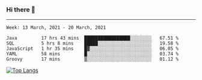 ### Hi there 👋
---
<!--START_SECTION:waka-->
```text
Week: 13 March, 2021 - 20 March, 2021

Java         17 hrs 43 mins  █████████████████░░░░░░░░   67.51 % 
SQL          5 hrs 8 mins    █████░░░░░░░░░░░░░░░░░░░░   19.58 % 
JavaScript   1 hr 35 mins    █▓░░░░░░░░░░░░░░░░░░░░░░░   06.05 % 
YAML         58 mins         █░░░░░░░░░░░░░░░░░░░░░░░░   03.74 % 
Groovy       17 mins         ▒░░░░░░░░░░░░░░░░░░░░░░░░   01.12 % 
```
<!--END_SECTION:waka-->

[![Top Langs](https://github-readme-stats.vercel.app/api/top-langs/?username=HyunAh-iia&layout=compact)](https://github.com/anuraghazra/github-readme-stats)
<!--
**HyunAh-iia/HyunAh-iia** is a ✨ _special_ ✨ repository because its `README.md` (this file) appears on your GitHub profile.

Here are some ideas to get you started:

- 🔭 I’m currently working on ...
- 🌱 I’m currently learning ...
- 👯 I’m looking to collaborate on ...
- 🤔 I’m looking for help with ...
- 💬 Ask me about ...
- 📫 How to reach me: ...
- 😄 Pronouns: ...
- ⚡ Fun fact: ...
-->
